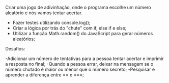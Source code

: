 Criar uma jogo de adivinhação, onde o programa escolhe um número aleatório e nós vamos tentar acertar.

- Fazer testes utilizando console.log();
- Criar a lógica por trás do "chute" com if, else if e else;
- Utilizar a função Math.random() do JavaScript para gerar números aleatórios;

Desafios:

-Adicionar um número de tentativas para a pessoa tentar acertar e imprimir a resposta no final;
-Quando a pessoa errar, deixar na mensagem se o número chutado é maior ou menor que o número secreto;
-Pesquisar e aprender a diferença entre == e ===;